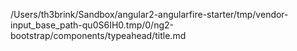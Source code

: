 /Users/th3brink/Sandbox/angular2-angularfire-starter/tmp/vendor-input_base_path-qu0S6IH0.tmp/0/ng2-bootstrap/components/typeahead/title.md